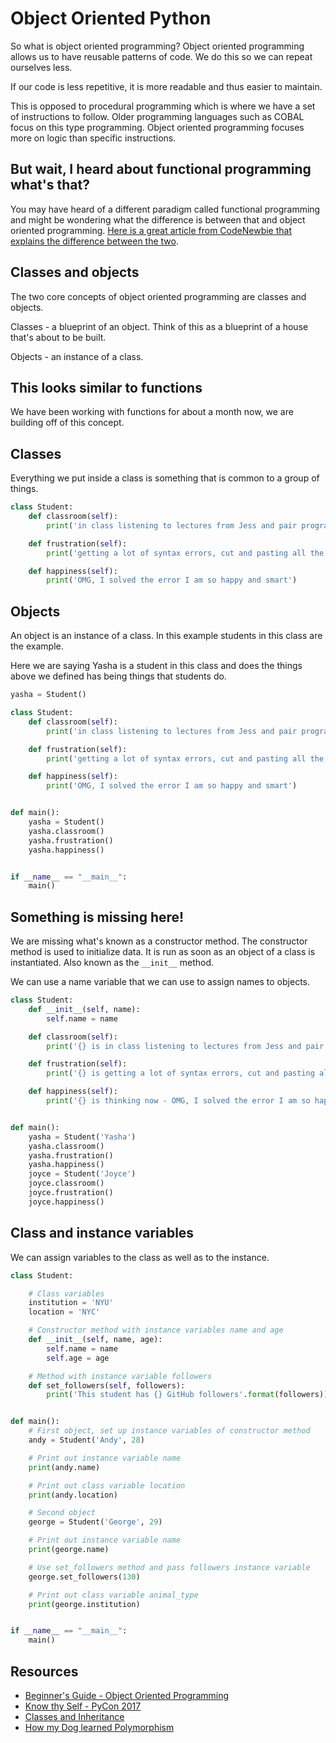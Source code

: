 # Object Oriented Python
So what is object oriented programming? Object oriented programming allows us to have reusable patterns of code. We do this so we can repeat ourselves less.

If our code is less repetitive, it is more readable and thus easier to maintain.

This is opposed to procedural programming which is where we have a set of instructions to follow. Older programming languages such as COBAL focus on this type programming. Object oriented programming focuses more on logic than specific instructions.

## But wait, I heard about functional programming what's that?
You may have heard of a different paradigm called functional programming and might be wondering what the difference is between that and object oriented programming.
[Here is a great article from CodeNewbie that explains the difference between the two](https://www.codenewbie.org/blogs/object-oriented-programming-vs-functional-programming).

## Classes and objects
The two core concepts of object oriented programming are classes and objects.

Classes - a blueprint of an object. Think of this as a blueprint of a house that's about to be built.

Objects - an instance of a class.

## This looks similar to functions
We have been working with functions for about a month now, we are building off of this concept.

## Classes
Everything we put inside a class is something that is common to a group of things.

```python
class Student:
    def classroom(self):
        print('in class listening to lectures from Jess and pair programming')

    def frustration(self):
        print('getting a lot of syntax errors, cut and pasting all the things from stack overflow')

    def happiness(self):
        print('OMG, I solved the error I am so happy and smart')
```

## Objects
An object is an instance of a class. In this example students in this class are the example.

Here we are saying Yasha is a student in this class and does the things above we defined has being things that students do.

```python
yasha = Student()
```

```python
class Student:
    def classroom(self):
        print('in class listening to lectures from Jess and pair programming')

    def frustration(self):
        print('getting a lot of syntax errors, cut and pasting all the things from stack overflow')

    def happiness(self):
        print('OMG, I solved the error I am so happy and smart')


def main():
    yasha = Student()
    yasha.classroom()
    yasha.frustration()
    yasha.happiness()


if __name__ == "__main__":
    main()
```

## Something is missing here!
We are missing what's known as a constructor method. The constructor method is used to initialize data. It is run as soon as an object of a class is instantiated. Also known as the `__init__` method.

We can use a name variable that we can use to assign names to objects.  

```python
class Student:
    def __init__(self, name):
        self.name = name

    def classroom(self):
        print('{} is in class listening to lectures from Jess and pair programming'.format(self.name))

    def frustration(self):
        print('{} is getting a lot of syntax errors, cut and pasting all the things from stack overflow'.format(self.name))

    def happiness(self):
        print('{} is thinking now - OMG, I solved the error I am so happy and smart'.format(self.name))


def main():
    yasha = Student('Yasha')
    yasha.classroom()
    yasha.frustration()
    yasha.happiness()
    joyce = Student('Joyce')
    joyce.classroom()
    joyce.frustration()
    joyce.happiness()
```

## Class and instance variables
We can assign variables to the class as well as to the instance.

```python
class Student:

    # Class variables
    institution = 'NYU'
    location = 'NYC'

    # Constructor method with instance variables name and age
    def __init__(self, name, age):
        self.name = name
        self.age = age

    # Method with instance variable followers
    def set_followers(self, followers):
        print('This student has {} GitHub followers'.format(followers))


def main():
    # First object, set up instance variables of constructor method
    andy = Student('Andy', 28)

    # Print out instance variable name
    print(andy.name)

    # Print out class variable location
    print(andy.location)

    # Second object
    george = Student('George', 29)

    # Print out instance variable name
    print(george.name)

    # Use set_followers method and pass followers instance variable
    george.set_followers(130)

    # Print out class variable animal_type
    print(george.institution)


if __name__ == "__main__":
    main()
```

## Resources
- [Beginner's Guide - Object Oriented Programming](https://dev.to/charanrajgolla/beginners-guide---object-oriented-programming)
- [Know thy Self - PyCon 2017](https://www.youtube.com/watch?v=byff9LhYXOg)
- [Classes and Inheritance](http://www.jesshamrick.com/2011/05/18/an-introduction-to-classes-and-inheritance-in-python/)
- [How my Dog learned Polymorphism](https://javaranch.com/campfire/StoryPoly.jsp)
